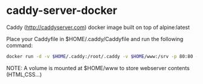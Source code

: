 # caddy-server-docker

Caddy (http://caddyserver.com) docker image built on top of alpine:latest

Place your Caddyfile in $HOME/.caddy/Caddyfile and run the following command:

```bash
docker run -d -v $HOME/.caddy:/root/.caddy -v $HOME/www:/srv -p 80:80 -p 443:443 rodriguezst/caddy:armhf
```

NOTE: A volume is mounted at $HOME/www to store webserver contents (HTML,CSS...)
